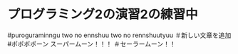 # プログラミング2の演習2の練習中
#puroguraminngu two no ennshuu two no rennshuutyuu
＃新しい文章を追加
#ポポポポーン
スーパームーン！！！
＃セーラームーン！！